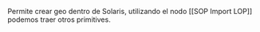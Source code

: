 Permite crear geo dentro de Solaris, utilizando el nodo [[SOP Import LOP]] podemos traer otros primitives.